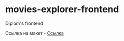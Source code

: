 # movies-explorer-frontend
Diplom's frontend

Ссылка на макет - [Ссылка](https://disk.yandex.ru/d/x_tQ3ELDw5-_Zw)
